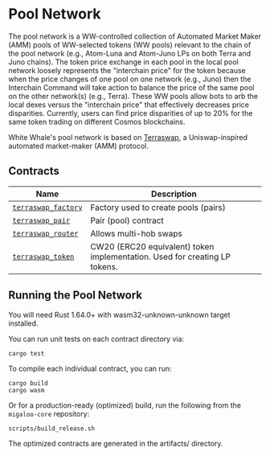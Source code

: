 # Pool Network

The pool network is a WW-controlled collection of Automated Market Maker (AMM) pools of WW-selected tokens (WW pools) relevant 
to the chain of the pool network (e.g., Atom-Luna and Atom-Juno LPs on both Terra and Juno chains). The token price exchange 
in each pool in the local pool network loosely represents the "interchain price" for the token because when the price changes 
of one pool on one network (e.g., Juno) then the Interchain Command will take action to balance the price of the same pool on 
the other network(s) (e.g., Terra). These WW pools allow bots to arb the local dexes versus the "interchain price" that 
effectively decreases price disparities. Currently, users can find price disparities of up to 20% for the same token trading on different Cosmos blockchains.

White Whale's pool network is based on [Terraswap](https://github.com/terraswap/terraswap), a Uniswap-inspired automated 
market-maker (AMM) protocol.

## Contracts

| Name                                     | Description                                                                |
| ---------------------------------------- |----------------------------------------------------------------------------|
| [`terraswap_factory`](terraswap_factory) | Factory used to create pools (pairs)                                       |
| [`terraswap_pair`](terraswap_pair)       | Pair (pool) contract                                                       |
| [`terraswap_router`](terraswap_router)   | Allows multi-hob swaps                                                     |
| [`terraswap_token`](terraswap_token)     | CW20 (ERC20 equivalent) token implementation. Used for creating LP tokens. |

## Running the Pool Network

You will need Rust 1.64.0+ with wasm32-unknown-unknown target installed.

You can run unit tests on each contract directory via:

```
cargo test
```

To compile each individual contract, you can run:

```
cargo build
cargo wasm
```

Or for a production-ready (optimized) build, run the following from the `migaloo-core` repository:

```
scripts/build_release.sh
```

The optimized contracts are generated in the artifacts/ directory.
